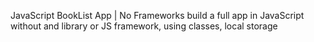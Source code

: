 JavaScript BookList App | No Frameworks
build a full app in JavaScript without and library or JS framework, using classes, local storage 